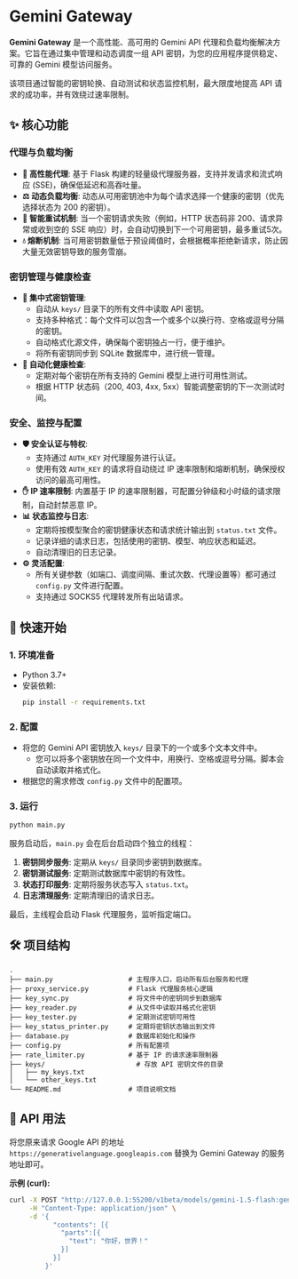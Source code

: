 # Gemini Gateway

**Gemini Gateway** 是一个高性能、高可用的 Gemini API 代理和负载均衡解决方案。它旨在通过集中管理和动态调度一组 API 密钥，为您的应用程序提供稳定、可靠的 Gemini 模型访问服务。

该项目通过智能的密钥轮换、自动测试和状态监控机制，最大限度地提高 API 请求的成功率，并有效绕过速率限制。

## ✨ 核心功能

### 代理与负载均衡

-   **🚀 高性能代理**: 基于 Flask 构建的轻量级代理服务器，支持并发请求和流式响应 (SSE)，确保低延迟和高吞吐量。
-   **⚖️ 动态负载均衡**: 动态从可用密钥池中为每个请求选择一个健康的密钥（优先选择状态为 200 的密钥）。
-   **🔄 智能重试机制**: 当一个密钥请求失败（例如，HTTP 状态码非 200、请求异常或收到空的 SSE 响应）时，会自动切换到下一个可用密钥，最多重试5次。
-   **💧 熔断机制**: 当可用密钥数量低于预设阈值时，会根据概率拒绝新请求，防止因大量无效密钥导致的服务雪崩。

### 密钥管理与健康检查

-   **🔑 集中式密钥管理**:
    -   自动从 `keys/` 目录下的所有文件中读取 API 密钥。
    -   支持多种格式：每个文件可以包含一个或多个以换行符、空格或逗号分隔的密钥。
    -   自动格式化源文件，确保每个密钥独占一行，便于维护。
    -   将所有密钥同步到 SQLite 数据库中，进行统一管理。
-   **🔬 自动化健康检查**:
    -   定期对每个密钥在所有支持的 Gemini 模型上进行可用性测试。
    -   根据 HTTP 状态码（200, 403, 4xx, 5xx）智能调整密钥的下一次测试时间。

### 安全、监控与配置

-   **🛡️ 安全认证与特权**:
    -   支持通过 `AUTH_KEY` 对代理服务进行认证。
    -   使用有效 `AUTH_KEY` 的请求将自动绕过 IP 速率限制和熔断机制，确保授权访问的最高可用性。
-   **✋ IP 速率限制**: 内置基于 IP 的速率限制器，可配置分钟级和小时级的请求限制，自动封禁恶意 IP。
-   **📊 状态监控与日志**:
    -   定期将按模型聚合的密钥健康状态和请求统计输出到 `status.txt` 文件。
    -   记录详细的请求日志，包括使用的密钥、模型、响应状态和延迟。
    -   自动清理旧的日志记录。
-   **⚙️ 灵活配置**:
    -   所有关键参数（如端口、调度间隔、重试次数、代理设置等）都可通过 `config.py` 文件进行配置。
    -   支持通过 SOCKS5 代理转发所有出站请求。

## 🚀 快速开始

### 1. 环境准备

- Python 3.7+
- 安装依赖:
  ```bash
  pip install -r requirements.txt
  ```

### 2. 配置

- 将您的 Gemini API 密钥放入 `keys/` 目录下的一个或多个文本文件中。
  - 您可以将多个密钥放在同一个文件中，用换行、空格或逗号分隔。脚本会自动读取并格式化。
- 根据您的需求修改 `config.py` 文件中的配置项。

### 3. 运行

```bash
python main.py
```

服务启动后，`main.py` 会在后台启动四个独立的线程：
1.  **密钥同步服务**: 定期从 `keys/` 目录同步密钥到数据库。
2.  **密钥测试服务**: 定期测试数据库中密钥的有效性。
3.  **状态打印服务**: 定期将服务状态写入 `status.txt`。
4.  **日志清理服务**: 定期清理旧的请求日志。

最后，主线程会启动 Flask 代理服务，监听指定端口。

## 🛠️ 项目结构

```
.
├── main.py                   # 主程序入口，启动所有后台服务和代理
├── proxy_service.py          # Flask 代理服务核心逻辑
├── key_sync.py               # 将文件中的密钥同步到数据库
├── key_reader.py             # 从文件中读取并格式化密钥
├── key_tester.py             # 定期测试密钥可用性
├── key_status_printer.py     # 定期将密钥状态输出到文件
├── database.py               # 数据库初始化和操作
├── config.py                 # 所有配置项
├── rate_limiter.py           # 基于 IP 的请求速率限制器
├── keys/                       # 存放 API 密钥文件的目录
│   ├── my_keys.txt
│   └── other_keys.txt
└── README.md                 # 项目说明文档
```

## 📝 API 用法

将您原来请求 Google API 的地址 `https://generativelanguage.googleapis.com` 替换为 Gemini Gateway 的服务地址即可。

**示例 (curl):**

```bash
curl -X POST "http://127.0.0.1:55200/v1beta/models/gemini-1.5-flash:generateContent" \
     -H "Content-Type: application/json" \
     -d '{
           "contents": [{
             "parts":[{
               "text": "你好，世界！"
             }]
           }]
         }'